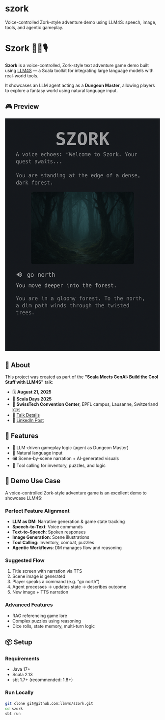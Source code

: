 # szork
Voice-controlled Zork-style adventure demo using LLM4S: speech, image, tools, and agentic gameplay.

# Szork 🧙‍♂️🎙️

**Szork** is a voice-controlled, Zork-style text adventure game demo built using [LLM4S](https://github.com/llm4s/llm4s) — a Scala toolkit for integrating large language models with real-world tools.

It showcases an LLM agent acting as a **Dungeon Master**, allowing players to explore a fantasy world using natural language input.


## 🎮 Preview

![Szork gameplay preview](assets/szork-demo-preview.png)



## 📢 About

This project was created as part of the **"Scala Meets GenAI: Build the Cool Stuff with LLM4S"** talk:

- 🗓 **August 21, 2025**  
- 🎤 **Scala Days 2025**  
- 📍 **SwissTech Convention Center**, EPFL campus, Lausanne, Switzerland 🇨🇭  
- 🔗 [Talk Details](https://scaladays.org/editions/2025/talks/scala-meets-genai-build-the)  
- 🔗 [LinkedIn Post](https://www.linkedin.com/feed/update/urn:li:activity:7348123421945262080/)


## 🚀 Features

- 🧠 LLM-driven gameplay logic (agent as Dungeon Master)
- 💬 Natural language input
- 🖼 Scene-by-scene narration + AI-generated visuals
- 🧰 Tool calling for inventory, puzzles, and logic


## 🧠 Demo Use Case

A voice-controlled Zork-style adventure game is an excellent demo to showcase LLM4S:

### Perfect Feature Alignment

- **LLM as DM**: Narrative generation & game state tracking  
- **Speech-to-Text**: Voice commands  
- **Text-to-Speech**: Spoken responses  
- **Image Generation**: Scene illustrations  
- **Tool Calling**: Inventory, combat, puzzles  
- **Agentic Workflows**: DM manages flow and reasoning  

### Suggested Flow

1. Title screen with narration via TTS  
2. Scene image is generated  
3. Player speaks a command (e.g. “go north”)  
4. Agent processes → updates state → describes outcome  
5. New image + TTS narration  

### Advanced Features

- RAG referencing game lore  
- Complex puzzles using reasoning  
- Dice rolls, state memory, multi-turn logic  


## 📦 Setup

### Requirements

- Java 17+
- Scala 2.13
- sbt 1.7+ (recommended: 1.8+)

### Run Locally

```bash
git clone git@github.com:llm4s/szork.git
cd szork
sbt run



